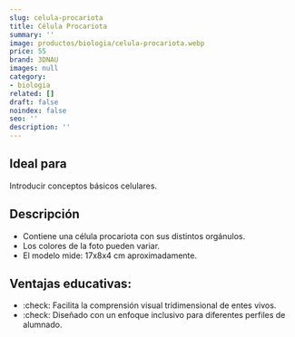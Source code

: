```yaml
---
slug: celula-procariota
title: Célula Procariota
summary: ''
image: productos/biologia/celula-procariota.webp
price: 55
brand: 3DNAU
images: null
category:
- biologia
related: []
draft: false
noindex: false
seo: ''
description: ''
---
```

## Ideal para

Introducir conceptos básicos celulares. 

## Descripción

- Contiene una célula procariota con sus distintos orgánulos.
- Los colores de la foto pueden variar.
- El modelo mide: 17x8x4 cm aproximadamente.

## Ventajas educativas:

- :check: Facilita la comprensión visual tridimensional de entes vivos. 
- :check: Diseñado con un enfoque inclusivo para diferentes perfiles de alumnado.
